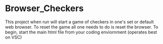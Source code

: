 # Browser_Checkers

This project when run will start a game of checkers in one's set or default web browser. To reset the game all one needs to do is reset the browser. To begin, start the main html file from your coding enviornment (operates best on VSC)
